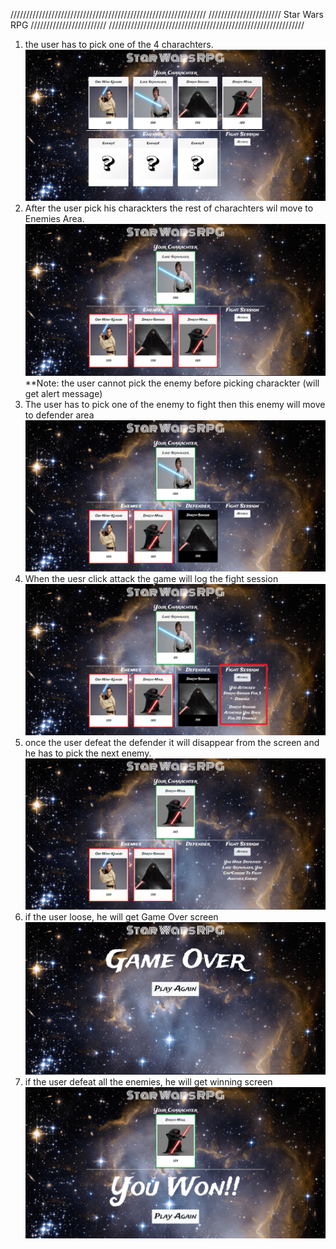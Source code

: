 //////////////////////////////////////////////////////////////
/////////////////////// Star Wars RPG ////////////////////////
//////////////////////////////////////////////////////////////

1. the user has to pick one of the 4 charachters.
   ![charachters](assets/images/step1.jpg)
2. After the user pick his charackters the rest of charachters wil move
   to Enemies Area.
   ![Enemies](assets/images/step2.jpg)
   \*\*Note: the user cannot pick the enemy before picking charackter (will get alert message)
3. The user has to pick one of the enemy to fight then this enemy will move
   to defender area
   ![Defender](assets/images/step3.jpg)
4. When the uesr click attack the game will log the fight session
   ![fight session](assets/images/step4.jpg)
5. once the user defeat the defender it will disappear from the screen and he has
   to pick the next enemy.
   ![Defeated](assets/images/step5.jpg)
6. if the user loose, he will get Game Over screen
   ![Game Over](assets/images/step6.jpg)
7. if the user defeat all the enemies, he will get winning screen
   ![Winning](assets/images/step7.jpg)
